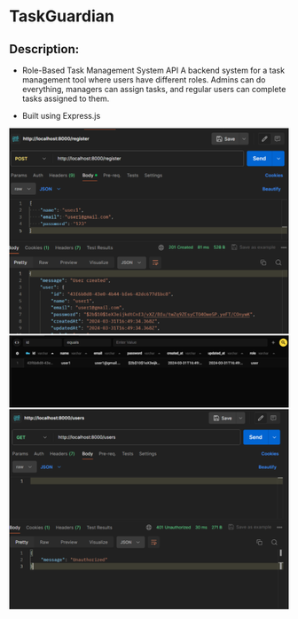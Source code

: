 # TaskGuardian

## Description:
 - Role-Based Task Management System API
A backend system for a task management tool where users have different
roles. Admins can do everything, managers can assign tasks, and regular users can
complete tasks assigned to them. 

 - Built using Express.js

![Register](/images/postman.png)
![Store](/images/table.png)
![UnAuthorized](/images/unauthorized.png)